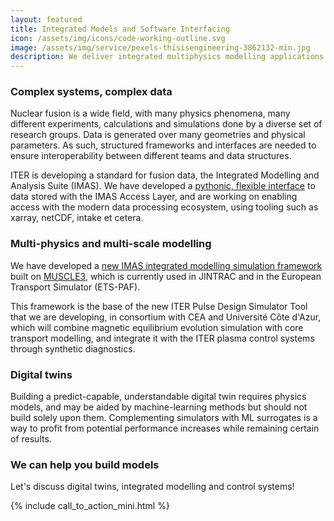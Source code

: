 ```yaml
---
layout: featured
title: Integrated Models and Software Interfacing
icon: /assets/img/icons/code-working-outline.svg
image: /assets/img/service/pexels-thisisengineering-3862132-min.jpg
description: We deliver integrated multiphysics modelling applications
---
```



<div class="row">
    <div class="col-md-12">
        <div class="service-details mb-40">
            <h3>Complex systems, complex data</h3>
            <p> Nuclear fusion is a wide field, with many physics phenomena, many different experiments, calculations and simulations done by a diverse set of research groups. Data is generated over many geometries and physical parameters. As such, structured frameworks and interfaces are needed to ensure interoperability between different teams and data structures.</p>
            <p>ITER is developing a standard for fusion data, the Integrated Modelling and Analysis Suite (IMAS).
            We have developed a <a href="_posts/news/2021-03-21-ITER-IMAS-Python.md">pythonic, flexible interface</a> to data stored with the IMAS Access Layer, and are working on enabling access with the modern data processing ecosystem, using tooling such as xarray, netCDF, intake et cetera.
            </p>
        </div>
    </div>
</div>
<div class="row">
    <div class="col-md-12">
        <div class="service-details mb-40">
            <h3>Multi-physics and multi-scale modelling</h3>
            <p>
            We have developed a <a href="/news/2022/08/31/ITER-Persistent-Actor-Framework">new IMAS integrated modelling simulation framework</a> built on <a href="https://muscle3.readthedocs.io/en/latest/">MUSCLE3</a>, which is currently used in JINTRAC and in the European Transport Simulator (ETS-PAF).
            </p>
            <p>
            This framework is the base of the new ITER Pulse Design Simulator Tool that we are developing, in consortium with CEA and Université Côte d'Azur, which will combine magnetic equilibrium evolution simulation with core transport modelling, and integrate it with the ITER plasma control systems through synthetic diagnostics.
            </p>
        </div>
    </div>
</div>
<div class="row">
    <div class="col-md-12">
        <div class="service-details mb-40">
            <h3>Digital twins</h3>
            <p>
            Building a predict-capable, understandable digital twin requires physics models, and may be aided by machine-learning methods but should not build solely upon them.
            Complementing simulators with ML surrogates is a way to profit from potential performance increases while remaining certain of results.
            </p>
        </div>
    </div>
</div>

<div class="service-details mb-30">
    <h3>We can help you build models</h3>
    <p>Let's discuss digital twins, integrated modelling and control systems!</p>
    {% include call_to_action_mini.html %}
</div>
